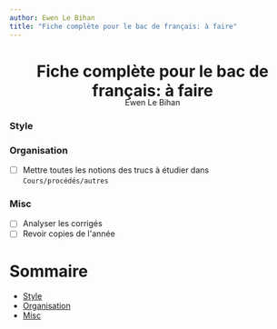 ```yaml
---
author: Ewen Le Bihan
title: "Fiche complète pour le bac de français: à faire"
---
```


<center><h1 style='margin-bottom:-5px;'>Fiche complète pour le bac de français: à faire</h1>Ewen Le Bihan</center>

### Style
### Organisation
- [ ] Mettre toutes les notions des trucs à étudier dans `Cours/procédés/autres`
### Misc
- [ ] Analyser les corrigés
- [ ] Revoir copies de l'année

<!-- @import "[TOC]" {cmd="toc" depthFrom=1 depthTo=3 orderedList=false} -->
<h1>Sommaire</h1>
<!-- code_chunk_output -->

* [Style](#style)
* [Organisation](#organisation)
* [Misc](#misc)

<!-- /code_chunk_output -->